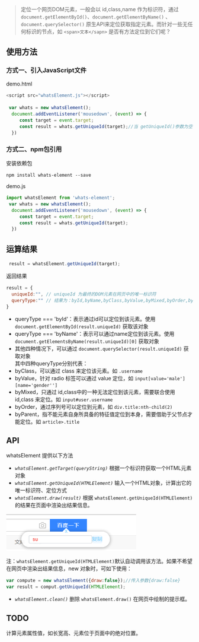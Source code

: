 > 定位一个网页DOM元素，一般会以 id,class,name 作为标识符，通过 `document.getElementById()`、`document.getElementByName()` 、 `document.querySelector()` 
原生API来定位获取指定元素。而针对一些无任何标识的节点，如 `<span>文本</sapn>` 是否有方法定位到它们呢？ 

## 使用方法
### 方式一、引入JavaScript文件

demo.html
```javascript
<script src="whatsElement.js"></script>

 var whats = new whatsElement();
  document.addEventListener('mousedown', (event) => {
     const target = event.target;
     const result = whats.getUniqueId(target);//当 getUniqueId()参数为空时候，默认计算鼠标点击到的最后一个HTML元素。
  })
```

### 方式二、npm包引用
安装依赖包
```
npm install whats-element --save
```
demo.js
```javascript
import whatsElement from 'whats-element';
 var whats = new whatsElement();
  document.addEventListener('mousedown', (event) => {
     const target = event.target;
     const result = whats.getUniqueId(target);
  })
```

## 运算结果
```javascript
 result = whatsElement.getUniqueId(target);
```
返回结果 
```javascript
result = {
  uniqueId:"", // uniqueId 为最终的DOM元素在网页中的唯一标识符
  queryType:"" // 结果为：byId,byName,byClass,byValue,byMixed,byOrder,byParent 其中一种
}
```
* queryType === 'byId'：表示通过id可以定位到该元素。使用 `document.getElementById(result.uniqueId)` 获取该对象
* queryType === 'byName'：表示可以通过name定位到该元素。使用 `document.getElementsByName(result.uniqueId)[0]` 获取对象
* 其他四种情况下，可以通过 `document.querySelector(result.uniqueId)` 获取对象  
其中四种queryType分别代表：
* byClass，可以通过 class 来定位该元素。如 `.username`
* byValue，针对 radio 标签可以通过 value 定位，如 `input[value='male'][name='gender'']`
* byMixed，只通过 id,class中的一种无法定位到该元素，需要联合使用 id,class 来定位。如 `input#user.username`
* byOrder，通过序列号可以定位到元素，如 `div.title:nth-child(2)`
* byParent，指不能元素自身所具备的特征值定位到本身，需要借助于父节点才能定位。如 `article>.title`


## API
whatsElement 提供以下方法
* *`whatsElement.getTarget(queryString)`*  根据一个标识符获取一个HTML元素对象
* *`whatsElement.getUniqueId(HTMLElement)`*  输入一个HTML对象，计算出它的唯一标识符、定位方式
* *`whatsElement.draw(result)`*  根据 `whatsElement.getUniqueId(HTMLElement)`的结果在页面中渲染出结果信息。

<img src="./img/draw.png" alt="whatsElement.draw(result)" >

注：`whatsElement.getUniqueId(HTMLElement)`默认自动调用该方法。如果不希望在网页中渲染出结果信息，new 对象时，可如下使用：
```javascript
var compute = new whatsElement({draw:false});//传入参数{draw:false}
var result = comput.getUniqueId(HTMLElement);
```
* *`whatsElement.clean()`*  删除 `whatsElement.draw()` 在网页中绘制的提示框。

## TODO
计算元素属性值，如长宽高、元素位于页面中的绝对位置。